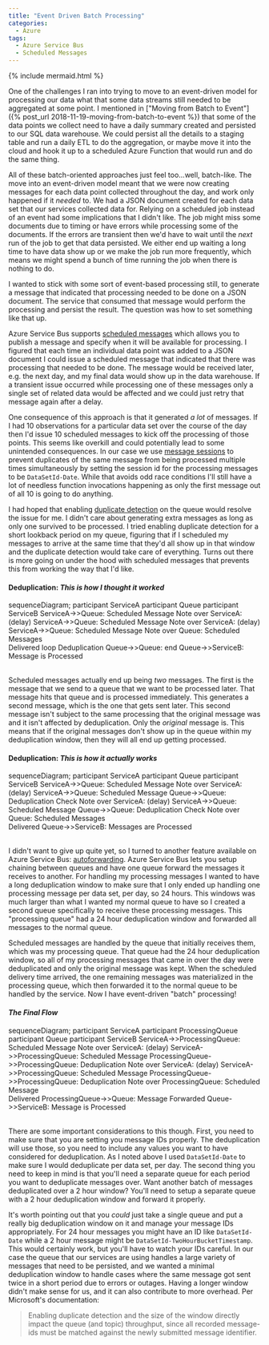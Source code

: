 ```yaml
---
title: "Event Driven Batch Processing"
categories:
  - Azure
tags:
  - Azure Service Bus
  - Scheduled Messages
---
```


{% include mermaid.html %}

One of the challenges I ran into trying to move to an event-driven model for processing our data what that some data streams still needed to be aggregated at some point. I mentioned in ["Moving from Batch to Event"]({% post_url 2018-11-19-moving-from-batch-to-event %}) that some of the data points we collect need to have a daily summary created and persisted to our SQL data warehouse. We could persist all the details to a staging table and run a daily ETL to do the aggregation, or maybe move it into the cloud and hook it up to a scheduled Azure Function that would run and do the same thing.

All of these batch-oriented approaches just feel too...well, batch-like. The move into an event-driven model meant that we were now creating messages for each data point collected throughout the day, and work only happened if it _needed_ to. We had a JSON document created for each data set that our services collected data for. Relying on a scheduled job instead of an event had some implications that I didn't like. The job might miss some documents due to timing or have errors while processing some of the documents. If the errors are transient then we'd have to wait until the _next_ run of the job to get that data persisted. We either end up waiting a long time to have data show up or we make the job run more frequently, which means we might spend a bunch of time running the job when there is nothing to do.

I wanted to stick with some sort of event-based processing still, to generate a message that indicated that processing needed to be done on a JSON document. The service that consumed that message would perform the processing and persist the result. The question was how to set something like that up.

Azure Service Bus supports [scheduled messages](https://docs.microsoft.com/en-us/azure/service-bus-messaging/message-sequencing) which allows you to publish a message and specify when it will be available for processing. I figured that each time an individual data point was added to a JSON document I could issue a scheduled message that indicated that there was processing that needed to be done. The message would be received later, e.g. the next day, and my final data would show up in the data warehouse. If a transient issue occurred while processing one of these messages only a single set of related data would be affected and we could just retry that message again after a delay.

One consequence of this approach is that it generated _a lot_ of messages. If I had 10 observations for a particular data set over the course of the day then I'd issue 10 scheduled messages to kick off the processing of those points. This seems like overkill and could potentially lead to some unintended consequences. In our case we use [message sessions](https://docs.microsoft.com/en-us/azure/service-bus-messaging/message-sessions) to prevent duplicates of the same message from being processed multiple times simultaneously by setting the session id for the processing messages to be `DataSetId-Date`. While that avoids odd race conditions I'll still have a lot of needless function invocations happening as only the first message out of all 10 is going to do anything.

I had hoped that enabling [duplicate detection](https://docs.microsoft.com/en-us/azure/service-bus-messaging/duplicate-detection) on the queue would resolve the issue for me. I didn't care about generating extra messages as long as only one survived to be processed. I tried enabling duplicate detection for a short lookback period on my queue, figuring that if I scheduled my messages to arrive at the same time that they'd all show up in that window and the duplicate detection would take care of everything. Turns out there is more going on under the hood with scheduled messages that prevents this from working the way that I'd like.

#### Deduplication: _This is how I thought it worked_
<div class="mermaid">
	sequenceDiagram;
	participant ServiceA
	participant Queue
	participant ServiceB
	ServiceA->>Queue: Scheduled Message
	Note over ServiceA: (delay)
	ServiceA->>Queue: Scheduled Message
	Note over ServiceA: (delay)
	ServiceA->>Queue: Scheduled Message
	Note over Queue: Scheduled Messages<br>Delivered
	loop Deduplication
		Queue->>Queue: 
	end
	Queue->>ServiceB: Message is Processed
</div>
<br/>

Scheduled messages actually end up being _two_ messages. The first is the message that we send to a queue that we want to be processed later. That message hits that queue and is processed immediately. This generates a second message, which is the one that gets sent later. This second message isn't subject to the same processing that the original message was and it isn't affected by deduplication. Only the _original_ message is. This means that if the original messages don't show up in the queue within my deduplication window, then they will all end up getting processed.

#### Deduplication: _This is how it actually works_
<div class="mermaid">
	sequenceDiagram;
	participant ServiceA
	participant Queue
	participant ServiceB
	ServiceA->>Queue: Scheduled Message	
	Note over ServiceA: (delay)
	ServiceA->>Queue: Scheduled Message
	Queue->>Queue: Deduplication Check
	Note over ServiceA: (delay)
	ServiceA->>Queue: Scheduled Message
	Queue->>Queue: Deduplication Check
	Note over Queue: Scheduled Messages<br>Delivered
	Queue->>ServiceB: Messages are Processed
</div>
<br/>

I didn't want to give up quite yet, so I turned to another feature available on Azure Service Bus: [autoforwarding](https://docs.microsoft.com/en-us/azure/service-bus-messaging/service-bus-auto-forwarding). Azure Service Bus lets you setup chaining between queues and have one queue forward the messages it receives to another. For handling my processing messages I wanted to have a long deduplication window to make sure that I only ended up handling one processing message per data set, per day, so 24 hours. This windows was much larger than what I wanted my normal queue to have so I created a second queue specifically to receive these processing messages. This "processing queue" had a 24 hour deduplication window and forwarded all messages to the normal queue.

Scheduled messages are handled by the queue that initially receives them, which was my processing queue. That queue had the 24 hour deduplication window, so all of my processing messages that came in over the day were deduplicated and only the original message was kept. When the scheduled delivery time arrived, the one remaining messages was materialized in the processing queue, which then forwarded it to the normal queue to be handled by the service. Now I have event-driven "batch" processing!

#### _The Final Flow_
<div class="mermaid">
	sequenceDiagram;
	participant ServiceA
	participant ProcessingQueue
	participant Queue
	participant ServiceB
	ServiceA->>ProcessingQueue: Scheduled Message
	Note over ServiceA: (delay)
	ServiceA->>ProcessingQueue: Scheduled Message
	ProcessingQueue->>ProcessingQueue: Deduplication
	Note over ServiceA: (delay)
	ServiceA->>ProcessingQueue: Scheduled Message
	ProcessingQueue->>ProcessingQueue: Deduplication
	Note over ProcessingQueue: Scheduled Message<br>Delivered
	ProcessingQueue->>Queue: Message Forwarded
	Queue->>ServiceB: Message is Processed
</div>
<br/>

There are some important considerations to this though. First, you need to make sure that you are setting you message IDs properly. The deduplication will use those, so you need to include any values you want to have considered for deduplication. As I noted above I used `DataSetId-Date` to make sure I would deduplicate per data set, per day. The second thing you need to keep in mind is that you'll need a separate queue for each period you want to deduplicate messages over. Want another batch of messages deduplicated over a 2 hour window? You'll need to setup a separate queue with a 2 hour deduplication window and forward it properly.

It's worth pointing out that you _could_ just take a single queue and put a really big deduplication window on it and manage your message IDs appropriately. For 24 hour messages you might have an ID like `DataSetId-Date` while a 2 hour message might be `DataSetId-TwoHourBucketTimestamp`. This would certainly work, but you'll have to watch your IDs careful. In our case the queue that our services are using handles a large variety of messages that need to be persisted, and we wanted a minimal deduplication window to handle cases where the same message got sent twice in a short period due to errors or outages. Having a longer window didn't make sense for us, and it can also contribute to more overhead. Per Microsoft's documentation: 
> Enabling duplicate detection and the size of the window directly impact the queue (and topic) throughput, since all recorded message-ids must be matched against the newly submitted message identifier.